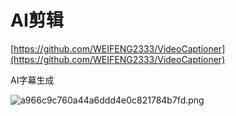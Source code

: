 # AI剪辑

[https://github.com/WEIFENG2333/VideoCaptioner](https://github.com/WEIFENG2333/VideoCaptioner)

AI字幕生成

![a966c9c760a44a6ddd4e0c821784b7fd.png](AI%E5%89%AA%E8%BE%91/a966c9c760a44a6ddd4e0c821784b7fd.png)